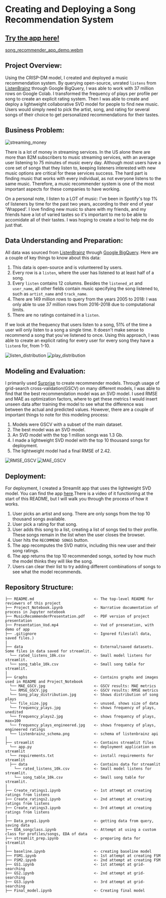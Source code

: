# Creating and Deploying a Song Recommendation System

## [Try the app here!](https://mitchallison2-song-recommender-streamlitapp-tnfjie.streamlitapp.com/)

[song_recommender_app_demo.webm](https://user-images.githubusercontent.com/108199202/194585900-89e964ff-988a-4be5-90a2-6b7604e14449.webm)

## Project Overview:
Using the CRISP-DM model, I created and deployed a music recommendation system. By querying open-source, unrated `listens` from [ListenBrainz](https://listenbrainz.org/) through Google BigQuery, I was able to work with 37 million rows on Google Colab. I transformed the frequency of plays per profile per song to create an explicit rating system. Then I was able to create and deploy a lightweight collaborative SVD model for people to find new music. Users would simply need to pick the artist, song, and rating for several songs of their choice to get personalized recommendations for their tastes.

## Business Problem:
![streaming_money](https://www.garyfox.co/wp-content/uploads/2019/12/music-streaming-makes-money.png.webp)

There is a lot of money in streaming services. In the US alone there are more than 82M subscribers to music streaming services, with an average user listening to 75 minutes of music every day. Although most users have a core set of songs that they listen to, keeping listeners interested with new music options are critical for these services success. The hard part is finding music that works with every individual, as not everyone listens to the same music. Therefore, a music recommender system is one of the most important aspects for these companies to have working.

On a personal note, I listen to a LOT of music: I've been in Spotify's top 1% of listeners by time for the past two years, according to their end of year 'Wrapped'. I love finding new music to share with my friends, and my friends have a lot of varied tastes so it's important to me to be able to accomidate all of their tastes. I was hoping to create a tool to help me do just that.

## Data Understanding and Preparation:
All data was sourced from [ListenBrainz](https://listenbrainz.org/) through [Google BigQuery](https://console.cloud.google.com/marketplace/product/metabrainz/listenbrainz?project=listenbrainzrecommender). Here are a couple of key things to know about this data:
1. This data is open-source and is volunteered by users.
2. Every row is a `listen`, where the user has listened to at least half of a song.
3. Every `listen` contains 12 columns. Besides the `listened_at` and `user_name`, all other fields contain music specifying the song listened to, such as `artist_name` and `track_name`.
4. There are 149 million rows to query from the years 2005 to 2018: I was only able to use 37 million rows from 2016-2018 due to computational limits.
5. There are no ratings contained in a `listen`.

If we look at the frequency that users listen to a song, 51% of the time a user will only listen to a song a single time. It doesn't make sense to recommend a song that you've listened to once. Using this approach, I was able to create an explicit rating for every user for every song they have a `listen`s for, from 1-10.

![listen_distribution](./Graphs/frequency_plays.jpg)
![play_distribution](./Graphs/frequency_plays_engineered.jpg)

## Modeling and Evaluation:
I primarily used [Surprise](https://surprise.readthedocs.io/en/stable/index.html) to create recommender models. Through usage of grid-search cross-validation(GSCV) on many different models, I was able to find that the best recommendation model was an SVD model. I used RMSE and MAE as optimization factors, where to get these metrics I would insert unseen data after training the model to see what the difference was between the actual and predicted values. However, there are a couple of important things to note for this modeling process:
1. Models were GSCV with a subset of the main dataset.
2. The best model was an SVD model.
3. An SVD model with the top 1 million songs was 1.3 Gb.
4. I made a lightweight SVD model with the top 10 thousand songs for deployment.
5. The lightweight model had a final RMSE of 2.42.

![RMSE_GSCV](./Graphs/RMSE_GSCV.jpg)
![MAE_GSCV](./Graphs/MAE_GSCV.jpg)

## Deployment:
For deployment, I created a Streamlit app that uses the lightweight SVD model. You can find the app [here](https://mitchallison2-song-recommender-streamlitapp-tnfjie.streamlitapp.com/).There is a video of it functioning at the start of this README, but I will walk you through the process of how it works.
1. User picks an artist and song. There are only songs from the top 10 thousand songs available.
2. User pick a rating for that song.
3. User adds this song to a list, creating a list of songs tied to their profile. These songs remain in the list when the user closes the browser.
4. User hits the `RECOMMEND SONGS` button.
5. The app recomputes the SVD matrix, including this new user and their song ratings.
6. The app returns the top 10 recommended songs, sorted by how much the model thinks they will like the song.
7. Users can clear their list to try adding different combinations of songs to see what the model recommends.

## Repository Structure:

```
├── README.md                           <- The top-level README for reviewers of this project
├── Project_Notebook.ipynb              <- Narrative documentation of process in Jupyter notebook
├── MusicRecommenderPresentation.pdf    <- PDF version of project presentation
├── Presentation_Vod.mp4                <- Vod of presenation, with demo of app
├── .gitignore                          <- Ignored files(all data, saved files.)
|
├── data                                <- External/saved datasets. Some files in data saved for streamlit.
  └── rated_listens_10k.csv             <- Small model listens for streamlit.
  └── song_table_10k.csv                <- Small song table for streamlit.
|  
├── Graphs                              <- Contains graphs and images used in README and Project_Notebook
  └── MAE_GSCV.jpg                      <- GSCV results: MAE metrics
  └── RMSE_GSCV.jpg                     <- GSCV results: RMSE metrics
  └── Song_play_distribution.jpg        <- Shows distribution of song plays
  └── file_size.jpg                     <- unused. shows size of data
  └── frequency_plays.jpg               <- shows frequency of plays, unedited
  └── frequency_plays2.jpg              <- shows frequency of plays, max=100
  └── frequency_plays_engineered.jpg    <- shows frequency of plays, engineered ratings
  └── listenbrainz_schema.png           <- schema of listenbrainz api
|  
├── streamlit                           <- Contains streamlit files
  └── app.py                            <- deployment application on streamlit
  └── requirements.txt                  <- install requirements for streamlit
  ├── data                              <- Contains data for streamlit
    └── rated_listens_10k.csv           <- Small model listens for streamlit.
    └── song_table_10k.csv              <- Small song table for streamlit.
|
├── Create_ratings1.ipynb               <- 1st attempt at creating ratings from listens
├── Create_ratings2.ipynb               <- 2nd attempt at creating ratings from listens
├── Create_ratings3.ipynb               <- 3rd attempt at creating ratings from listens
|
├── Data_prep1.ipynb                    <- getting data from query, saving data
├── EDA_songclass.ipynb                 <- Attempt at using a custom class for profiles/songs, EDA of data
├── streamlit_prep.ipynb                <- preparing data for streamlit
|
├── baseline.ipynb                      <- creating baseline model
├── FSM1.ipynb                          <- 1st attempt at creating FSM
├── FSM2.ipynb                          <- 2nd attempt at creating FSM
├── GS1.ipynb                           <- 1st attempt at grid-searching
├── GS2.ipynb                           <- 2nd attempt at grid-searching
├── GS3.ipynb                           <- 3rd attempt at grid-searching
├── Final_model.ipynb                   <- Creating final model


```
